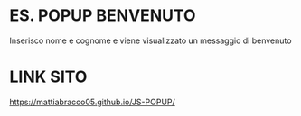 # ES. POPUP BENVENUTO
Inserisco nome e cognome e viene visualizzato un messaggio di benvenuto

# LINK SITO
https://mattiabracco05.github.io/JS-POPUP/
